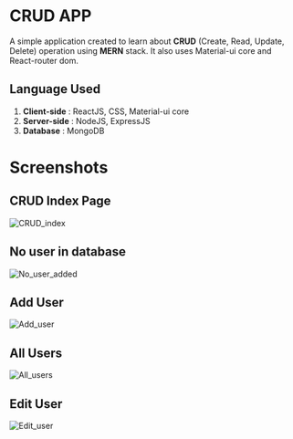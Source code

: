 # CRUD APP

A simple application created to learn about **CRUD** (Create, Read, Update, Delete) operation using **MERN** stack. It also uses Material-ui core and React-router dom.

## Language Used
1. **Client-side** : ReactJS, CSS, Material-ui core
2. **Server-side** : NodeJS, ExpressJS
3. **Database** : MongoDB

# Screenshots
## CRUD Index Page
![CRUD_index](https://user-images.githubusercontent.com/71972602/126280527-aaeb288c-f9ef-4b5e-a789-ce14c7cef322.PNG)<br/>

## No user in database
![No_user_added](https://user-images.githubusercontent.com/71972602/126280576-0f1e8563-f75c-489b-abdc-58faa345f3b9.PNG)<br/>

## Add User
![Add_user](https://user-images.githubusercontent.com/71972602/126280450-83963c85-dde7-4558-988a-622b07e89bf9.PNG)<br/>

## All Users
![All_users](https://user-images.githubusercontent.com/71972602/126280474-874b176f-6264-4cc5-83be-9c866a00f21e.PNG)<br/>

## Edit User
![Edit_user](https://user-images.githubusercontent.com/71972602/126280555-052c4d8a-6129-41ad-9d49-ad7069e65f3a.PNG)<br/>
